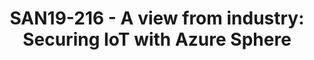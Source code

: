 ---
categories:
- san19
description: '<strong>A view from industry: Securing IoT with Azure Sphere – Ed Nightingale,
  Partner Director of Engineering, Microsoft Azure Sphere</strong><br>Azure Sphere
  offers to improve MCU computing by bringing cloud connectivity, intelligence, and
  high security to these devices. The Azure Sphere solution consists of three components:
  a new class of cross-over MCUs incorporating Microsoft silicon security technology,
  a new OS built around a custom Linux kernel, and a cloud-based security service
  that guards every Azure Sphere-based device on the planet for 13 years.<br><br>In
  this talk, I will explain the market scenarios Azure Sphere addresses, dig deep
  into the silicon and software architecture that compose the Azure Sphere solution,
  and review some of the project’s history. We’ll go into what makes an Azure Sphere
  MCU unique from a security perspective and why an end-to-end solution to IoT security
  is critical to its success in the market.'
image:
  featured: 'true'
  path: /assets/images/featured-images/san19/SAN19-216.png
session_attendee_num: '44'
session_id: SAN19-216
session_room: Pacific Room (Keynote)
session_slot:
  end_time: '2019-09-24 12:50:00'
  start_time: '2019-09-24 12:00:00'
session_speakers:
- speaker_bio: Ed &nbsp;Nightingale has been part of Azure Sphere from its inception
    and has filled many different roles as the product has grown from research to
    product. &nbsp;Currently, Ed is the Partner Director of Engineering for Azure
    Sphere where he is responsible for the overall software and hardware engineering
    effort on the team. Prior to Azure Sphere, &nbsp;Ed was a systems researcher and
    software engineer. Ed has authored papers in top systems conferences such as OSDI
    and SOSP. He has co-authored 20 conference and journal publications, has won 6
    best paper awards, and even helped to set the world record in disk-to-disk sorting
    (<a data-saferedirecturl="https://www.google.com/url?q=https://nam06.safelinks.protection.outlook.com/?url%3Dhttp%253A%252F%252Fsortbenchmark.org%26data%3D02%257C01%257Cddamas%2540microsoft.com%257C433d61160118445fd3c008d71e857f0d%257C72f988bf86f141af91ab2d7cd011db47%257C1%257C0%257C637011431018146227%26sdata%3DOqNsm%252BUSYW5Y40e2Enj5wY4iB97h%252B1u2dfPJ%252BoSk8Ns%253D%26reserved%3D0&source=gmail&ust=1565869504808000&usg=AFQjCNHUGhoCtCVNSpdI8j-Fc6Oyt-MD8Q"
    href="https://nam06.safelinks.protection.outlook.com/?url=http%3A%2F%2Fsortbenchmark.org&data=02%7C01%7Cddamas%40microsoft.com%7C433d61160118445fd3c008d71e857f0d%7C72f988bf86f141af91ab2d7cd011db47%7C1%7C0%7C637011431018146227&sdata=OqNsm%2BUSYW5Y40e2Enj5wY4iB97h%2B1u2dfPJ%2BoSk8Ns%3D&reserved=0"
    target="_blank">http://sortbenchmark.org</a>). He has also worked as an engineer
    and as an engineering manager running a large-scale distributed storage service.
    Ed really enjoys building operating systems and large-scale distributed systems.
  speaker_company: Microsoft
  speaker_image: /assets/images/speakers/san19/ed-nightingale.jpg
  speaker_location: ''
  speaker_name: Ed Nightingale
  speaker_position: Partner Director of Engineering
  speaker_url: ''
  speaker_username: ddamas
session_track: IoT Fog/Gateway/Edge Computing
tag: session
tags:
- Validation and CI
title: 'SAN19-216 - A view from industry: Securing IoT with Azure Sphere'
---